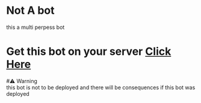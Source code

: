 # Not A bot
this a multi perpess bot 


# Get this bot on your server [Click Here](https://discord.com/oauth2/authorize?client_id=735698663027900470&scope=bot&permissions=8)

 #⚠ Warning  
 this bot is not to be deployed and there will be consequences if this bot was deployed 